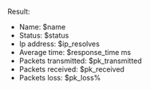 Result:
- Name: $name
- Status: $status
- Ip address: $ip_resolves
- Average time: $response_time ms
- Packets transmitted: $pk_transmitted
- Packets received: $pk_received
- Packets loss: $pk_loss%